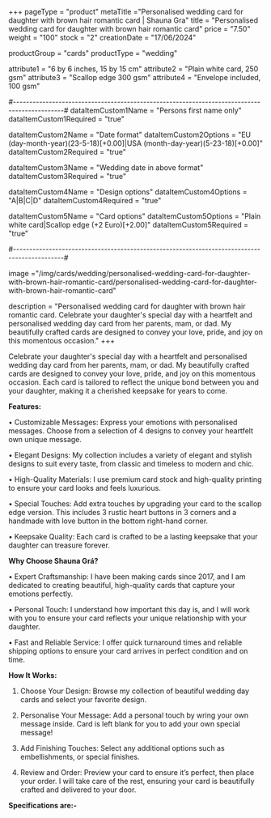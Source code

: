 +++
pageType = "product"
metaTitle ="Personalised wedding card for daughter with brown hair romantic card | Shauna Gra"
title = "Personalised wedding card for daughter with brown hair romantic card"
price = "7.50"
weight = "100"
stock = "2"
creationDate = "17/06/2024"

productGroup = "cards"
productType = "wedding"

attribute1 = "6 by 6 inches, 15 by 15 cm" 
attribute2 = "Plain white card, 250 gsm"
attribute3 = "Scallop edge 300 gsm"
attribute4 = "Envelope included, 100 gsm"

#---------------------------------------------------------------------------------------------#
dataItemCustom1Name = "Persons first name only"
dataItemCustom1Required = "true"

dataItemCustom2Name = "Date format"
dataItemCustom2Options = "EU (day-month-year)(23-5-18)[+0.00]|USA (month-day-year)(5-23-18)[+0.00]"
dataItemCustom2Required = "true"

dataItemCustom3Name = "Wedding date in above format"
dataItemCustom3Required = "true"

dataItemCustom4Name = "Design options"
dataItemCustom4Options = "A|B|C|D"
dataItemCustom4Required = "true"

dataItemCustom5Name = "Card options"
dataItemCustom5Options = "Plain white card|Scallop edge (+2 Euro)[+2.00]"
dataItemCustom5Required = "true"

#---------------------------------------------------------------------------------------------#

image ="/img/cards/wedding/personalised-wedding-card-for-daughter-with-brown-hair-romantic-card/personalised-wedding-card-for-daughter-with-brown-hair-romantic-card"

description = "Personalised wedding card for daughter with brown hair romantic card. Celebrate your daughter's special day with a heartfelt and personalised wedding day card from her parents, mam, or dad. My beautifully crafted cards are designed to convey your love, pride, and joy on this momentous occasion."
+++

Celebrate your daughter's special day with a heartfelt and personalised wedding day card from her parents, mam, or dad. My beautifully crafted cards are designed to convey your love, pride, and joy on this momentous occasion. Each card is tailored to reflect the unique bond between you and your daughter, making it a cherished keepsake for years to come.

**Features:**

• Customizable Messages: Express your emotions with personalised messages. Choose from a selection of 4 designs to convey your heartfelt own unique message.

• Elegant Designs: My collection includes a variety of elegant and stylish designs to suit every taste, from classic and timeless to modern and chic.

• High-Quality Materials: I use premium card stock and high-quality printing to ensure your card looks and feels luxurious.

• Special Touches: Add extra touches by upgrading your card to the scallop edge version. This includes 3 rustic heart buttons in 3 corners and a handmade with love button in the bottom right-hand corner.

• Keepsake Quality: Each card is crafted to be a lasting keepsake that your daughter can treasure forever.

**Why Choose Shauna Grá?**

• Expert Craftsmanship: I have been making cards since 2017, and I am dedicated to creating beautiful, high-quality cards that capture your emotions perfectly.

• Personal Touch: I understand how important this day is, and I will work with you to ensure your card reflects your unique relationship with your daughter.

• Fast and Reliable Service: I offer quick turnaround times and reliable shipping options to ensure your card arrives in perfect condition and on time.

**How It Works:**

1. Choose Your Design: Browse my collection of beautiful wedding day cards and select your favorite design.

2. Personalise Your Message: Add a personal touch by wring your own message inside. Card is left blank for you to add your own special message!

3. Add Finishing Touches: Select any additional options such as embellishments, or special finishes.

4. Review and Order: Preview your card to ensure it’s perfect, then place your order. I will take care of the rest, ensuring your card is beautifully crafted and delivered to your door.

**Specifications are:-**
